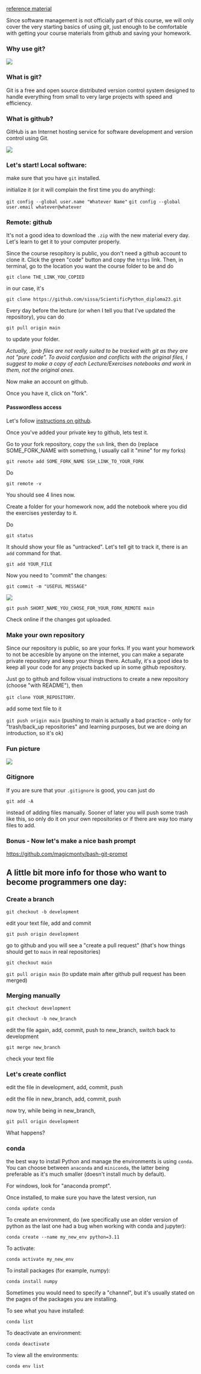 [reference material](https://git-scm.com/book/en/v2)

Since software management is not officially part of this course, we will only cover the very starting basics of using git, just enough to be comfortable with getting your course materials from github and saving your homework.


### Why use git?

![](pictures/final.jpg) 

### What is git?

Git is a free and open source distributed version control system designed to handle everything from small to very large projects with speed and efficiency. 

### What is github?

GitHub is an Internet hosting service for software development and version control using Git.

![](pictures/git_cartoon.png) 

###  Let's start! Local software:

make sure that you have `git` installed.

initialize it (or it will complain the first time you do anything):

`git config --global user.name "Whatever Name"`
`git config --global user.email whatever@whatever`


### Remote: github

It's not a good idea to download the `.zip` with the new material every day. Let's learn to get it to your computer properly.

Since the course resopitory is public, you don't need a github account to clone it. Click the green "code" button and copy the `https` link. Then, in terminal, go to the location you want the course folder to be and do

```
git clone THE_LINK_YOU_COPIED
```

in our case, it's 

```
git clone https://github.com/sissa/ScientificPython_diploma23.git
```

Every day before the lecture (or when I tell you that I've updated the repository), you can do

```
git pull origin main
```

to update your folder. 

*Actually, .ipnb files are not really suited to be tracked with git as they are not "pure code". To avoid confusion and conflicts with the original files, I suggest to make a copy of each Lecture/Exercises notebooks and work in them, not the original ones.*


Now make an account on github.

Once you have it, click on "fork".


#### Passwordless access


Let's follow [instructions on github](https://docs.github.com/en/authentication/connecting-to-github-with-ssh/checking-for-existing-ssh-keys).

Once you've added your private key to github, lets test it.

Go to your fork repository, copy the `ssh` link, then do (replace SOME_FORK_NAME with something, I usually call it "mine" for my forks)

```
git remote add SOME_FORK_NAME SSH_LINK_TO_YOUR_FORK
```

Do 

```
git remote -v
```

You should see 4 lines now.

Create a folder for your homework now, add the notebook where you did the exercises yesterday to it.

Do

```
git status
```

It should show your file as "untracked". Let's tell git to track it, there is an `add` command for that.

```
git add YOUR_FILE
```

Now you need to "commit" the changes:

```
git commit -m "USEFUL MESSAGE"
```

![](pictures/git_commit.png)

`git push SHORT_NAME_YOU_CHOSE_FOR_YOUR_FORK_REMOTE main`

Check online if the changes got uploaded.

### Make your own repository

Since our repository is public, so are your forks. If you want your homework to not be accesible by anyone on the internet, you can make a separate private repository and keep your things there. Actually, it's a good idea to keep all your code for any projects backed up in some github repository.

Just go to github and follow visual instructions to create a new repository (choose "with README"), then 

`git clone YOUR_REPOSITORY`.


add some text file to it

`git push origin main` (pushing to main is actually a bad practice - only for "trash/back_up repositories" and learning purposes, but we are doing an introduction, so it's ok)

### Fun picture

![](pictures/fire.png)


### Gitignore


If you are sure that your `.gitignore` is good, you can just do 

```
git add -A
```

instead of adding files manually. Sooner of later you will push some trash like this, so only do it on your own repositories or if there are way too many files to add.




### Bonus - Now let's make a nice bash prompt

https://github.com/magicmonty/bash-git-prompt


## A little bit more info for those who want to become programmers one day:

### Create a branch

`git checkout -b development`

edit your text file, add and commit

`git push origin development`

go to github and you will see a "create a pull request" (that's how things should get to `main` in real repositories)

`git checkout main`

`git pull origin main` (to update main after github pull request has been merged)

### Merging manually

`git checkout development`

`git checkout -b new_branch`

edit the file again, add, commit, push to new_branch, switch back to development

`git merge new_branch`

check your text file

### Let's create conflict

edit the file in development, add, commit, push

edit the file in new_branch, add, commit, push

now try, while being in new_branch,

`git pull origin development`

What happens?




### conda

the best way to install Python and manage the environments is using `conda`. You can choose between `anaconda` and `miniconda`, the latter being preferable as it's much smaller (doesn't install much by default).

For windows, look for "anaconda prompt".

Once installed, to make sure you have the latest version, run

```
conda update conda
```

To create an environment, do (we specifically use an older version of python as the last one had a bug when working with conda and jupyter):

```
conda create --name my_new_env python=3.11
```

To activate:

```
conda activate my_new_env
```

To install packages (for example, numpy):

```
conda install numpy
```

Sometimes you would need to specify a "channel", but it's usually stated on the pages of the packages you are installing.

To see what you have installed:

```
conda list
```

To deactivate an environment:

```
conda deactivate
```

To view all the environments:

```
conda env list
```







